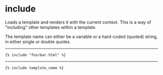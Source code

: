 # include

Loads a template and renders it with the current context. This is a way of "including" other templates within a template.

The template name can either be a variable or a hard-coded (quoted) string, in either single or double quotes.

---

```htmldjango
{% include "foo/bar.html" %}
```

---

```htmldjango
{% include template_name %}
```

